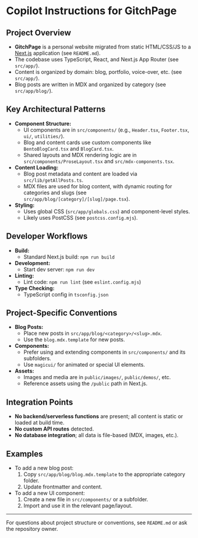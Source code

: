 # Copilot Instructions for GitchPage

## Project Overview
- **GitchPage** is a personal website migrated from static HTML/CSS/JS to a [Next.js](https://nextjs.org/) application (see `README.md`).
- The codebase uses TypeScript, React, and Next.js App Router (see `src/app/`).
- Content is organized by domain: blog, portfolio, voice-over, etc. (see `src/app/`).
- Blog posts are written in MDX and organized by category (see `src/app/blog/`).

## Key Architectural Patterns
- **Component Structure:**
  - UI components are in `src/components/` (e.g., `Header.tsx`, `Footer.tsx`, `ui/`, `utilities/`).
  - Blog and content cards use custom components like `BentoBlogCard.tsx` and `BlogCard.tsx`.
  - Shared layouts and MDX rendering logic are in `src/components/ProseLayout.tsx` and `src/mdx-components.tsx`.
- **Content Loading:**
  - Blog post metadata and content are loaded via `src/lib/getAllPosts.ts`.
  - MDX files are used for blog content, with dynamic routing for categories and slugs (see `src/app/blog/[category]/[slug]/page.tsx`).
- **Styling:**
  - Uses global CSS (`src/app/globals.css`) and component-level styles.
  - Likely uses PostCSS (see `postcss.config.mjs`).

## Developer Workflows
- **Build:**
  - Standard Next.js build: `npm run build`
- **Development:**
  - Start dev server: `npm run dev`
- **Linting:**
  - Lint code: `npm run lint` (see `eslint.config.mjs`)
- **Type Checking:**
  - TypeScript config in `tsconfig.json`

## Project-Specific Conventions
- **Blog Posts:**
  - Place new posts in `src/app/blog/<category>/<slug>.mdx`.
  - Use the `blog.mdx.template` for new posts.
- **Components:**
  - Prefer using and extending components in `src/components/` and its subfolders.
  - Use `magicui/` for animated or special UI elements.
- **Assets:**
  - Images and media are in `public/images/`, `public/demos/`, etc.
  - Reference assets using the `/public` path in Next.js.

## Integration Points
- **No backend/serverless functions** are present; all content is static or loaded at build time.
- **No custom API routes** detected.
- **No database integration**; all data is file-based (MDX, images, etc.).

## Examples
- To add a new blog post:
  1. Copy `src/app/blog/blog.mdx.template` to the appropriate category folder.
  2. Update frontmatter and content.
- To add a new UI component:
  1. Create a new file in `src/components/` or a subfolder.
  2. Import and use it in the relevant page/layout.

---

For questions about project structure or conventions, see `README.md` or ask the repository owner.
